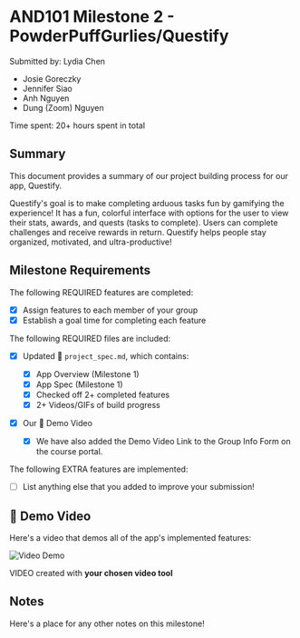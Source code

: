 <!-- (This is a comment) INSTRUCTIONS: Go through this page and fill out any **bolded** entries with their correct values.-->

# AND101 Milestone 2 - **PowderPuffGurlies/Questify**

Submitted by:
Lydia Chen

- Josie Goreczky
- Jennifer Siao
- Anh Nguyen
- Dung (Zoom) Nguyen

Time spent: 20+ hours spent in total

## Summary

This document provides a summary of our project building process for our app, Questify.

Questify's goal is to make completing arduous tasks fun by gamifying the experience! It has a fun, colorful interface with options for the user to view their stats, awards, and quests (tasks to complete). Users can complete challenges and receive rewards in return. Questify helps people stay organized, motivated, and ultra-productive!

## Milestone Requirements

<!-- Please be sure to change the [ ] to [x] for any features you completed.  If a feature is not checked [x], you might miss the points for that item! -->

The following REQUIRED features are completed:

- [x] Assign features to each member of your group
- [x] Establish a goal time for completing each feature

The following REQUIRED files are included:

- [x] Updated 📄 `project_spec.md`, which contains:

  - [x] App Overview (Milestone 1)
  - [x] App Spec (Milestone 1)
  - [x] Checked off 2+ completed features
  - [x] 2+ Videos/GIFs of build progress

- [x] Our 🎥 Demo Video
  - [x] We have also added the Demo Video Link to the Group Info Form on the course portal.

The following EXTRA features are implemented:

- [ ] List anything else that you added to improve your submission!

## 🎥 Demo Video

Here's a video that demos all of the app's implemented features:

<img src='http://i.imgur.com/link/to/your/gif/file.gif' title='Video Demo' width='' alt='Video Demo' />

VIDEO created with **your chosen video tool**

## Notes

Here's a place for any other notes on this milestone!
